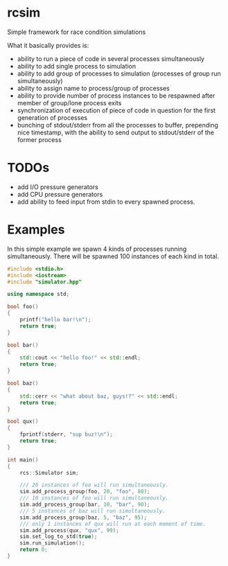 rcsim
=====

Simple framework for race condition simulations

What it basically provides is:
 * ability to run a piece of code in several processes simultaneously
 * ability to add single process to simulation
 * ability to add group of processes to simulation (processes of group run simultaneously)
 * ability to assign name to process/group of processes
 * ability to provide number of process instances to be respawned after member of group/lone process exits
 * synchronization of execution of piece of code in question for the first generation of processes
 * bunching of stdout/stderr from all the processes to buffer, prepending nice timestamp, with the ability to send output to stdout/stderr of the former process


TODOs
=====
 * add I/O pressure generators
 * add CPU pressure generators
 * add ability to feed input from stdin to every spawned process.


Examples
=====

In this simple example we spawn 4 kinds of processes running simultaneously.
There will be spawned 100 instances of each kind in total.
```c++
#include <stdio.h>
#include <iostream>
#include "simulator.hpp"

using namespace std;

bool foo()
{
    printf("hello bar!\n");
    return true;
}

bool bar()
{
    std::cout << "hello foo!" << std::endl;
    return true;
}

bool baz()
{
    std::cerr << "what about baz, guys!?" << std::endl;
    return true;
}

bool qux()
{
    fprintf(stderr, "sup buz!\n");
    return true;
}

int main()
{
    rcs::Simulator sim;

    /// 20 instances of foo will run simultaneously.
    sim.add_process_group(foo, 20, "foo", 80);
    /// 10 instances of foo will run simultaneously.
    sim.add_process_group(bar, 10, "bar", 90);
    /// 5 instances of baz will run simultaneously.
    sim.add_process_group(baz, 5, "baz", 95);
    /// only 1 instances of qux will run at each moment of time.
    sim.add_process(qux, "qux", 99);
    sim.set_log_to_std(true);
    sim.run_simulation();
    return 0;
}
```
